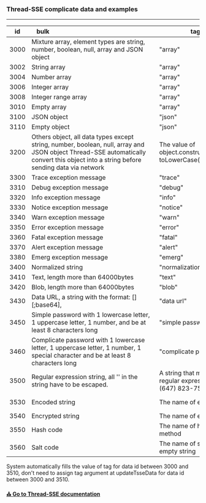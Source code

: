 ### Thread-SSE complicate data and examples
------------

| id | &nbsp;&nbsp;&nbsp;bulk&nbsp;&nbsp;&nbsp;&nbsp;&nbsp;&nbsp;&nbsp;&nbsp;&nbsp;&nbsp;&nbsp;&nbsp;&nbsp;&nbsp;&nbsp;&nbsp;&nbsp;&nbsp;&nbsp;&nbsp;&nbsp;&nbsp;&nbsp;&nbsp;&nbsp;&nbsp;&nbsp;&nbsp;&nbsp;&nbsp;&nbsp;&nbsp;&nbsp;&nbsp;&nbsp;&nbsp;&nbsp;&nbsp;&nbsp;&nbsp;&nbsp;&nbsp;&nbsp;&nbsp;&nbsp;&nbsp;&nbsp;&nbsp;&nbsp;&nbsp;&nbsp;&nbsp;&nbsp;&nbsp;&nbsp;&nbsp;&nbsp;&nbsp;&nbsp;&nbsp;&nbsp;&nbsp;&nbsp; | tag | Example |
|-------|-------|---------|--------|
| 3000 | Mixture array, element types are string, number, boolean, null, array and JSON object | "array" | [-6.67, "x", null, "y", 100, true, [], {}, "b"] |
| 3002 | String array | "array" | ["a", "b", "5.1", "x", "-10"] |
| 3004 | Number array | "array" | [2.34, 5, -6.67, 10.28] |
| 3006 | Integer array | "array" | [8, 4, 3, 2, 10, 15] |
| 3008 | Integer range array | "array" | "6, 20, 2" |
| 3010 | Empty array | "array" | [] |
| 3100 | JSON object | "json" | {"city": "New York", "name": "Jonesy Band", "education": "No College", "age": 16} |
| 3110 | Empty object | "json" | {} |
| 3200 | Others object, all data types except string, number, boolean, null, array and JSON object Thread-SSE automatically convert  this object into a string before sending data via network | The value of object.constructor.name. toLowerCase() | new Map( [ ["a", -10], ["b", 5.1] ] ) |
| 3300 | Trace exception message | "trace" |  |
| 3310 | Debug exception message | "debug" |  |
| 3320 | Info exception message | "info" |  |
| 3330 | Notice exception message | "notice" |  |
| 3340 | Warn exception message | "warn" |  |
| 3350 | Error exception message | "error" |  |
| 3360 | Fatal exception message | "fatal" |  |
| 3370 | Alert exception message | "alert" |  |
| 3380 | Emerg exception message | "emerg" |  |
| 3400 | Normalized string | "normalization" | "She sells sea shells by the sea shore. The shells she sells are surely seashells." |
| 3410 | Text, length more than 64000bytes | "text" |  |
| 3420 | Blob, length more than 64000bytes | "blob" |  |
| 3430 | Data URL, a string with the format: [<media type>][;base64],<data> | "data url" | "data:image/png;base64,iVBORw0KGgoAAAANSUhEUgAAAAUAAAAFCAYAAACNbyblAA AAHElEQVQI12P4//8/w38GIAXDIBKE0DHxgljNBAAO9TXL0Y4OHwAAAABJRU5ErkJggg==" |
| 3450 | Simple password with 1 lowercase letter, 1 uppercase letter, 1 number, and be at least 8 characters long | "simple password" | "QVtP2fwKNw59" |
| 3460 | Complicate password with 1 lowercase letter, 1 uppercase letter, 1 number, 1 special character and be at least 8 characters long | "complicate password" | "p3P*f$9&=S-rT()" |
| 3500 | Regular expression string, all '\' in the string have to be escaped. | A string that matches the regular expression, e.g. "(647) 823-7580" | "/^((\\(\\d{3}\\) ?)|(\\d{3}-))?\\d{3}-\\d{4}$/" |
| 3530 | Encoded string | The name of encoding | "https%3A%2F%2Favatars2.githubusercontent.com%2Fu%2F18145628%3Fs%3D400 %26u%3Dd9b9f7b81ba63e045478001da75f576927bfaf23%26v%3D4", "url encoding" |
| 3540 | Encrypted string | The name of encryption |  |
| 3550 | Hash code | The name of hash method | "fdd1fc91732d46de9ba3a604c5fdffc7", "md5" |
| 3560 | Salt code | The name of salt or an empty string | "de581449385caeecdea8bbc02ce49c4f:f516dfb84b9051ed85b89cdc3a8ab7f5", "md5 salted" |

System automatically fills the value of tag for data id between 3000 and 3510, don't need to assign tag argument at updateTsseData for data id between 3000 and 3510.

[**⛪ Go to Thread-SSE documentation**](./document.md "Thread-SSE documentation")
